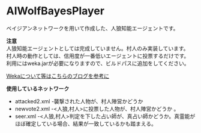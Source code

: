 # AIWolfBayesPlayer
ベイジアンネットワークを用いて作成した、人狼知能エージェントです。

**注意**  
人狼知能エージェントとしては完成していません。村人のみ実装しています。  
村人時の動作としては、信用度が一番低いエージェントに投票するだけです。  
利用にはweka.jarが必要になりますので、ビルドパスに追加をしてください。  


[Wekaについて等はこちらのブログを参考に](http://informationstudent.blog.fc2.com/blog-entry-26.html "WekaのEditableBayesNetを使いやすくするクラスを作成")

**使用しているネットワーク**
* attacked2.xml -襲撃された人物が、村人陣営かどうか
* newvote2.xml  -<人狼,村人>に投票した人物が、村人陣営かどうか 。
* seer.xml    -<人狼,村人>判定を下した占い師が、真占い師かどうか。真霊能がほぼ確定している場合、結果が一致しているかも踏まえる。  

